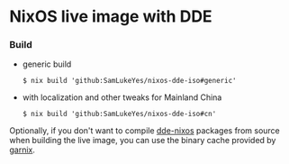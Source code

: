 # NixOS live image with DDE

### Build

- generic build
    
    ```command
    $ nix build 'github:SamLukeYes/nixos-dde-iso#generic'
    ```

- with localization and other tweaks for Mainland China

    ```command
    $ nix build 'github:SamLukeYes/nixos-dde-iso#cn'
    ```

Optionally, if you don't want to compile [dde-nixos](https://github.com/linuxdeepin/dde-nixos) packages from source when building the live image, you can use the binary cache provided by [garnix](https://garnix.io/docs/caching).